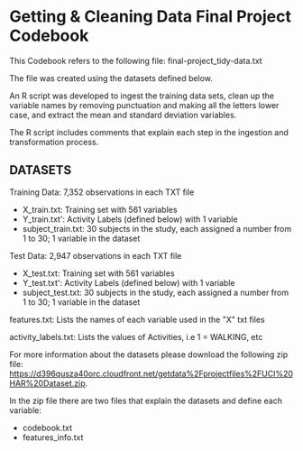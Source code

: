 Getting & Cleaning Data Final Project Codebook
==============================================

This Codebook refers to the following file: final-project_tidy-data.txt

The file was created using the datasets defined below. 

An R script was developed to ingest the training data sets, clean up the variable names by removing punctuation and making all the letters lower case, and extract the mean and standard deviation variables.

The R script includes comments that explain each step in the ingestion and transformation process.


DATASETS
--------

Training Data: 7,352 observations in each TXT file
- X_train.txt: Training set with 561 variables 
- Y_train.txt': Activity Labels (defined below) with 1 variable  
- subject_train.txt: 30 subjects in the study, each assigned a number from 1 to 30; 1 variable in the dataset

Test Data: 2,947 observations in each TXT file
- X_test.txt: Training set with 561 variables
- Y_test.txt': Activity Labels (defined below) with 1 variable  
- subject_test.txt: 30 subjects in the study, each assigned a number from 1 to 30; 1 variable in the dataset

features.txt: Lists the names of each variable used in the "X" txt files

activity_labels.txt: Lists the values of Activities, i.e 1 = WALKING, etc 

For more information about the datasets please download the following zip file:  https://d396qusza40orc.cloudfront.net/getdata%2Fprojectfiles%2FUCI%20HAR%20Dataset.zip.

In the zip file there are two files that explain the datasets and define each variable:
- codebook.txt
- features_info.txt